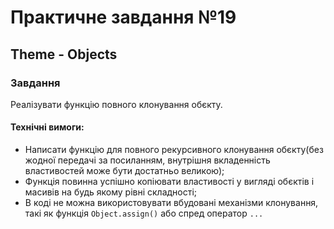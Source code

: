 # Практичне завдання №19

## Theme - Objects

### Завдання

Реалізувати функцію повного клонування обєкту.

#### Технічні вимоги:
- Написати функцію для повного рекурсивного клонування обєкту(без жодної передачі за посиланням, внутрішня вкладенність властивостей може бути достатньо великою);
- Функція повинна успішно копіювати властивості у вигляді обєктів і масивів на будь якому рівні складності;
- В коді не можна використовувати вбудовані механізми клонування, такі як функція `Object.assign()` або спред оператор `...`


<!-- ### Данное задание не обязательно для выполнения

## Задание

Реализовать функцию полного клонирования объекта.

#### Технические требования:
- Написать функцию для рекурсивного полного клонирования объекта (без единой передачи по ссылке, внутренняя вложенность свойств объекта может быть достаточно большой).
- Функция должна успешно копировать свойства в виде объектов и массивов на любом уровне вложенности.
- В коде нельзя использовать встроенные механизмы клонирования, такие как функция `Object.assign()` или спред-оператор. 

#### Литература:
- [Объекты как ассоциативные массивы](https://learn.javascript.ru/object)
- [Деструкрутризация](https://learn.javascript.ru/destructuring)
- [Рекурсия, стек](https://learn.javascript.ru/recursion)
- [Array.isArray()](https://developer.mozilla.org/ru/docs/Web/JavaScript/Reference/Global_Objects/Array/isArray) -->